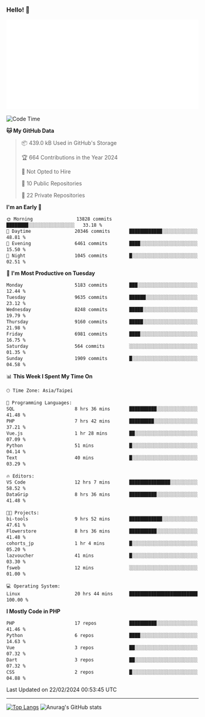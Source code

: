 ### Hello! 👋

![Metrics](/metrics.classic.svg)

<!--START_SECTION:waka-->
![Code Time](http://img.shields.io/badge/Code%20Time-1%2C188%20hrs%2015%20mins-blue)

**🐱 My GitHub Data** 

> 📦 439.0 kB Used in GitHub's Storage 
 > 
> 🏆 664 Contributions in the Year 2024
 > 
> 🚫 Not Opted to Hire
 > 
> 📜 10 Public Repositories 
 > 
> 🔑 22 Private Repositories 
 > 
**I'm an Early 🐤** 

```text
🌞 Morning                13828 commits       ████████░░░░░░░░░░░░░░░░░   33.18 % 
🌆 Daytime                20346 commits       ████████████░░░░░░░░░░░░░   48.81 % 
🌃 Evening                6461 commits        ████░░░░░░░░░░░░░░░░░░░░░   15.50 % 
🌙 Night                  1045 commits        █░░░░░░░░░░░░░░░░░░░░░░░░   02.51 % 
```
📅 **I'm Most Productive on Tuesday** 

```text
Monday                   5183 commits        ███░░░░░░░░░░░░░░░░░░░░░░   12.44 % 
Tuesday                  9635 commits        ██████░░░░░░░░░░░░░░░░░░░   23.12 % 
Wednesday                8248 commits        █████░░░░░░░░░░░░░░░░░░░░   19.79 % 
Thursday                 9160 commits        █████░░░░░░░░░░░░░░░░░░░░   21.98 % 
Friday                   6981 commits        ████░░░░░░░░░░░░░░░░░░░░░   16.75 % 
Saturday                 564 commits         ░░░░░░░░░░░░░░░░░░░░░░░░░   01.35 % 
Sunday                   1909 commits        █░░░░░░░░░░░░░░░░░░░░░░░░   04.58 % 
```


📊 **This Week I Spent My Time On** 

```text
🕑︎ Time Zone: Asia/Taipei

💬 Programming Languages: 
SQL                      8 hrs 36 mins       ██████████░░░░░░░░░░░░░░░   41.48 % 
PHP                      7 hrs 42 mins       █████████░░░░░░░░░░░░░░░░   37.21 % 
Vue.js                   1 hr 28 mins        ██░░░░░░░░░░░░░░░░░░░░░░░   07.09 % 
Python                   51 mins             █░░░░░░░░░░░░░░░░░░░░░░░░   04.14 % 
Text                     40 mins             █░░░░░░░░░░░░░░░░░░░░░░░░   03.29 % 

🔥 Editors: 
VS Code                  12 hrs 7 mins       ███████████████░░░░░░░░░░   58.52 % 
DataGrip                 8 hrs 36 mins       ██████████░░░░░░░░░░░░░░░   41.48 % 

🐱‍💻 Projects: 
bi-tools                 9 hrs 52 mins       ████████████░░░░░░░░░░░░░   47.61 % 
Flowerstore              8 hrs 36 mins       ██████████░░░░░░░░░░░░░░░   41.48 % 
cohorts_jp               1 hr 4 mins         █░░░░░░░░░░░░░░░░░░░░░░░░   05.20 % 
lazvoucher               41 mins             █░░░░░░░░░░░░░░░░░░░░░░░░   03.30 % 
fsweb                    12 mins             ░░░░░░░░░░░░░░░░░░░░░░░░░   01.00 % 

💻 Operating System: 
Linux                    20 hrs 44 mins      █████████████████████████   100.00 % 
```

**I Mostly Code in PHP** 

```text
PHP                      17 repos            ██████████░░░░░░░░░░░░░░░   41.46 % 
Python                   6 repos             ████░░░░░░░░░░░░░░░░░░░░░   14.63 % 
Vue                      3 repos             ██░░░░░░░░░░░░░░░░░░░░░░░   07.32 % 
Dart                     3 repos             ██░░░░░░░░░░░░░░░░░░░░░░░   07.32 % 
CSS                      2 repos             █░░░░░░░░░░░░░░░░░░░░░░░░   04.88 % 
```




 Last Updated on 22/02/2024 00:53:45 UTC
<!--END_SECTION:waka-->

<hr>

<span style="display:inline-block">[![Top Langs](https://github-readme-stats.vercel.app/api/top-langs/?username=maureendadap&layout=compact&theme=transparent)](https://github.com/anuraghazra/github-readme-stats)</span>
<span style="display:inline-block">![Anurag's GitHub stats](https://github-readme-stats.vercel.app/api?username=maureendadap&show_icons=true&theme=transparent&count_private=true)</span>

<!--
**MaureenDadap/maureendadap** is a ✨ _special_ ✨ repository because its `README.md` (this file) appears on your GitHub profile.

Here are some ideas to get you started:

- 🔭 I’m currently working on ...
- 🌱 I’m currently learning ...
- 👯 I’m looking to collaborate on ...
- 🤔 I’m looking for help with ...
- 💬 Ask me about ...
- 📫 How to reach me: ...
- 😄 Pronouns: ...
- ⚡ Fun fact: ...
-->
